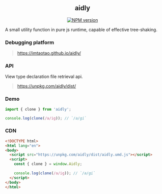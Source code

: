 <div align="center">
<h2>aidly</h2>

[![NPM version](https://img.shields.io/npm/v/aidly.svg?style=flat-square)](https://www.npmjs.com/package/aidly)

</div>

A small utility function in pure js runtime, capable of effective tree-shaking.


### Debugging platform

> https://imtaotao.github.io/aidly/


### API

View type declaration file retrieval api.

> https://unpkg.com/aidly/dist/


### Demo

```js
import { clone } from 'aidly';

console.log(clone(/a/ig)); // `/a/gi`
```

### CDN

```html
<!DOCTYPE html>
<html lang="en">
<body>
  <script src="https://unpkg.com/aidly/dist/aidly.umd.js"></script>
  <script>
    const { clone } = window.Aidly;
    
    console.log(clone(/a/ig)); // `/a/gi`
  </script>
</body>
</html>
```
